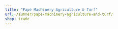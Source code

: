 ```yaml
---
title: "Papé Machinery Agriculture & Turf"
url: /sumner/pape-machinery-agriculture-and-turf/
shop: trade
---
```

